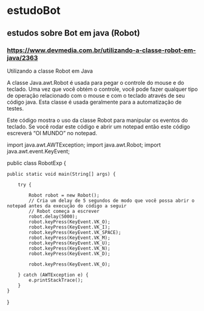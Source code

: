 # estudoBot
## estudos sobre Bot em java (Robot)

### https://www.devmedia.com.br/utilizando-a-classe-robot-em-java/2363

Utilizando a classe Robot em Java

A classe Java.awt.Robot é usada para pegar o controle do mouse e do teclado. Uma vez que você obtém o controle, você pode fazer qualquer tipo de operação relacionado com o mouse e com o teclado através de seu código java. Esta classe é usada geralmente para a automatização de testes.

Este código mostra o uso da classe Robot para manipular os eventos do teclado. Se você rodar este código e abrir um notepad então este código escreverá “OI MUNDO” no notepad.

import java.awt.AWTException;
import java.awt.Robot;
import java.awt.event.KeyEvent;

public class RobotExp {
    
    public static void main(String[] args) {
        
        try {
            
            Robot robot = new Robot();
            // Cria um delay de 5 segundos de modo que você possa abrir o notepad antes da execução do código a seguir
            // Robot começa a escrever
            robot.delay(5000);
            robot.keyPress(KeyEvent.VK_O);
            robot.keyPress(KeyEvent.VK_I);
            robot.keyPress(KeyEvent.VK_SPACE);
            robot.keyPress(KeyEvent.VK_M);
            robot.keyPress(KeyEvent.VK_U);
            robot.keyPress(KeyEvent.VK_N);
            robot.keyPress(KeyEvent.VK_D);

            robot.keyPress(KeyEvent.VK_O);
            
        } catch (AWTException e) {
            e.printStackTrace();
        }
    }
}

